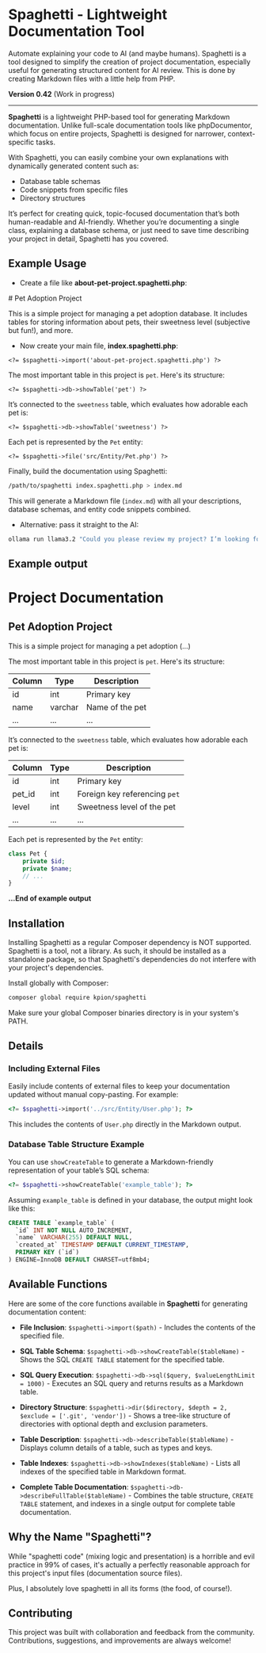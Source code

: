 # Spaghetti - Lightweight Documentation Tool

Automate explaining your code to AI (and maybe humans). 
Spaghetti is a tool designed to simplify the creation of project documentation, especially useful for generating structured content for AI review. This is done by creating Markdown files with a little help from PHP.

**Version 0.42** (Work in progress)

---

**Spaghetti** is a lightweight PHP-based tool for generating Markdown documentation. Unlike full-scale documentation tools like phpDocumentor, which focus on entire projects, Spaghetti is designed for narrower, context-specific tasks.  

With Spaghetti, you can easily combine your own explanations with dynamically generated content such as:  

- Database table schemas  
- Code snippets from specific files  
- Directory structures  

It’s perfect for creating quick, topic-focused documentation that’s both human-readable and AI-friendly. Whether you’re documenting a single class, explaining a database schema, or just need to save time describing your project in detail, Spaghetti has you covered.

## Example Usage

- Create a file like **about-pet-project.spaghetti.php**:

\# Pet Adoption Project

This is a simple project for managing a pet adoption database. It includes tables for storing information about pets, their sweetness level (subjective but fun!), and more.


- Now create your main file, **index.spaghetti.php**:

`<?= $spaghetti->import('about-pet-project.spaghetti.php') ?>`

The most important table in this project is `pet`. Here's its structure:

`<?= $spaghetti->db->showTable('pet') ?>`

It’s connected to the `sweetness` table, which evaluates how adorable each pet is:

`<?= $spaghetti->db->showTable('sweetness') ?>`

Each pet is represented by the `Pet` entity:

`<?= $spaghetti->file('src/Entity/Pet.php') ?>`


Finally, build the documentation using Spaghetti:  
```bash
/path/to/spaghetti index.spaghetti.php > index.md
```

This will generate a Markdown file (`index.md`) with all your descriptions, database schemas, and entity code snippets combined.

- Alternative: pass it straight to the AI:
 
```bash
ollama run llama3.2 "Could you please review my project? I’m looking for feedback on the code quality, suggestions for improvements, and insights on whether the design patterns used are appropriate. Here are the details: $(spaghetti prompts/index.spaghetti.php)"
```

## Example output

# Project Documentation

## Pet Adoption Project

This is a simple project for managing a pet adoption (...)

The most important table in this project is `pet`. Here's its structure:

| Column | Type   | Description          |
|--------|--------|----------------------|
| id     | int    | Primary key          |
| name   | varchar| Name of the pet      |
| ...    | ...    | ...                  |

It’s connected to the `sweetness` table, which evaluates how adorable each pet is:

| Column | Type   | Description                      |
|--------|--------|----------------------------------|
| id     | int    | Primary key                      |
| pet_id | int    | Foreign key referencing `pet`    |
| level  | int    | Sweetness level of the pet       |
| ...    | ...    | ...                              |


Each pet is represented by the `Pet` entity:

```php
class Pet {
    private $id;
    private $name;
    // ...
}
```
**...End of example output**

## Installation

Installing Spaghetti as a regular Composer dependency is NOT supported. Spaghetti is a tool, not a library. As such, it should be installed as a standalone package, so that Spaghetti's dependencies do not interfere with your project's dependencies.

Install globally with Composer:

```bash
composer global require kpion/spaghetti
```
Make sure your global Composer binaries directory is in your system's PATH.


## Details

### Including External Files

Easily include contents of external files to keep your documentation updated without manual copy-pasting. For example:

```php
<?= $spaghetti->import('../src/Entity/User.php'); ?>
```

This includes the contents of `User.php` directly in the Markdown output.

### Database Table Structure Example

You can use `showCreateTable` to generate a Markdown-friendly representation of your table’s SQL schema:

```php
<?= $spaghetti->showCreateTable('example_table'); ?>
```

Assuming `example_table` is defined in your database, the output might look like this:

```sql
CREATE TABLE `example_table` (
  `id` INT NOT NULL AUTO_INCREMENT,
  `name` VARCHAR(255) DEFAULT NULL,
  `created_at` TIMESTAMP DEFAULT CURRENT_TIMESTAMP,
  PRIMARY KEY (`id`)
) ENGINE=InnoDB DEFAULT CHARSET=utf8mb4;
```

## Available Functions

Here are some of the core functions available in **Spaghetti** for generating documentation content:

- **File Inclusion**:
  `$spaghetti->import($path)` - Includes the contents of the specified file.

- **SQL Table Schema**:
  `$spaghetti->db->showCreateTable($tableName)` - Shows the SQL `CREATE TABLE` statement for the specified table.

- **SQL Query Execution**:
  `$spaghetti->db->sql($query, $valueLengthLimit = 1000)` - Executes an SQL query and returns results as a Markdown table.

- **Directory Structure**:
  `$spaghetti->dir($directory, $depth = 2, $exclude = ['.git', 'vendor'])` - Shows a tree-like structure of directories with optional depth and exclusion parameters.

- **Table Description**:
  `$spaghetti->db->describeTable($tableName)` - Displays column details of a table, such as types and keys.

- **Table Indexes**:
  `$spaghetti->db->showIndexes($tableName)` - Lists all indexes of the specified table in Markdown format.

- **Complete Table Documentation**:
  `$spaghetti->db->describeFullTable($tableName)` - Combines the table structure, `CREATE TABLE` statement, and indexes in a single output for complete table documentation.

## Why the Name "Spaghetti"?

While "spaghetti code" (mixing logic and presentation) is a horrible and evil practice in 99% of cases, it's actually a perfectly reasonable approach for this project's input files (documentation source files).

Plus, I absolutely love spaghetti in all its forms (the food, of course!).


## Contributing

This project was built with collaboration and feedback from the community. Contributions, suggestions, and improvements are always welcome!
